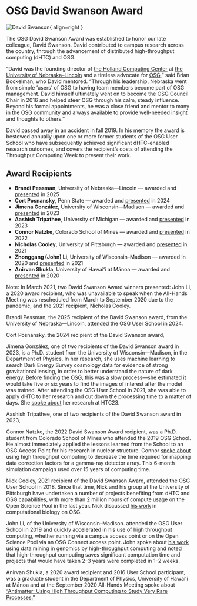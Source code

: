 # OSG David Swanson Award

![David Swanson](img/DavidSwanson.png){ align=right }

The OSG David Swanson Award was established to honor our late colleague, David Swanson. David contributed to campus research across the country, through the advancement of distributed high-throughput computing (dHTC) and OSG.


“David was the founding director of [the Holland Computing Center](https://hcc.unl.edu/) at [the University of Nebraska–Lincoln](https://www.unl.edu/) and a tireless advocate for [OSG](https://osg-htc.org/),” said Brian Bockelman, who David mentored.  “Through his leadership, Nebraska went from simple ‘users’ of OSG to having team members become part of OSG management.  David himself ultimately went on to become the OSG Council Chair in 2016 and helped steer OSG through his calm, steady influence. Beyond his formal appointments, he was a close friend and mentor to many in the OSG community and always available to provide well-needed insight and thoughts to others.”

David passed away in an accident in fall 2019. In his memory the award is bestowed annually upon one or more former students of the OSG User School who have subsequently achieved significant dHTC-enabled research outcomes, and covers the recipient’s costs of attending the Throughput Computing Week to present their work.

## Award Recipients
*   **Brandi Pessman**, University of Nebraska—Lincoln &mdash;
    awarded and [presented](https://path-cc.io/presentations/2025/06/02/david-swanson-awardee-presentation/) in 2025
*   **Cort Posnansky**, Penn State &mdash;
    awarded and [presented](https://agenda.hep.wisc.edu/event/2175/contributions/31164/) in 2024
*   **Jimena González**, University of Wisconsin—Madison &mdash;
    awarded and [presented](https://agenda.hep.wisc.edu/event/2014/contributions/28463/) in 2023
*   **Aashish Tripathee**, University of Michigan &mdash;
    awarded and [presented](https://agenda.hep.wisc.edu/event/2014/contributions/28462/) in 2023
*   **Connor Natzke**, Colorado School of Mines &mdash;
    awarded and [presented](https://indico.fnal.gov/event/53029/contributions/236143/) in 2022
*   **Nicholas Cooley**, University of Pittsburgh &mdash;
    awarded and [presented](https://indico.fnal.gov/event/47040/contributions/208348/) in 2021
*   **Zhonggang (John) Li**, University of Wisconsin–Madison &mdash;
    awarded in 2020 and [presented](https://indico.fnal.gov/event/47040/contributions/208347/) in 2021
*   **Anirvan Shukla**, University of Hawaiʻi at Mānoa &mdash;
    awarded and [presented](https://indico.fnal.gov/event/22127/contributions/194478/) in 2020


Note: In March 2021, two David Swanson Award winners presented: John Li, a 2020 award recipient, who was unavailable to speak when the All-Hands Meeting was rescheduled from March to September 2020 due to the pandemic, and the 2021 recipient, Nicholas Cooley.

Brandi Pessman, the 2025 recipient of the David Swanson award, from the University of Nebraska—Lincoln, attended the OSG User School in 2024.

Cort Posnansky, the 2024 recipient of the David Swanson award,

Jimena González, one of two recipients of the David Swanson award in 2023, is a Ph.D. student from the University of Wisconsin—Madison, in the Department of Physics. In her research, she uses machine learning to search Dark Energy Survey cosmology data for evidence of strong gravitational lensing, in order to better understand the nature of dark energy. Before finding the OSG, this was a slow process—she estimated it would take five or six years to find the images of interest after the model was trained. After attending the OSG User School in 2021, she was able to apply dHTC to her research and cut down the processing time to a matter of days. She [spoke about](https://agenda.hep.wisc.edu/event/2014/contributions/28463/) her research at HTC23.

Aashish Tripathee, one of two recipients of the David Swanson award in 2023, 

Connor Natzke, the 2022 David Swanson Award recipient, was a Ph.D. student from Colorado School of Mines who attended the 2019 OSG School. He almost immediately applied the lessons learned from the School to an OSG Access Point for his research in nuclear structure. Connor [spoke about](https://indico.fnal.gov/event/53029/contributions/236143/) using high throughput computing to decrease the time required for mapping data correction factors for a gamma-ray detector array. This 6-month simulation campaign used over 15 years of computing time.

Nick Cooley, 2021 recipient of the David Swanson Award, attended the OSG User School in 2018. Since that time, Nick and his group at the University of Pittsburgh have undertaken a number of projects benefiting from dHTC and OSG capabilities, with more than 2 million hours of compute usage on the Open Science Pool in the last year. Nick discussed [his work](https://indico.fnal.gov/event/47040/contributions/208348/) in computational biology on OSG. 

John Li, of the University of Wisconsin–Madison. attended the OSG User School in 2019 and quickly accelerated in his use of high throughput computing, whether running via a campus access point or on the Open Science Pool via an OSG Connect access point. John spoke about [his work](https://indico.fnal.gov/event/47040/contributions/208347/) using data mining in genomics by high-throughput computing and noted that high-throughput computing saves significant computation time and projects that would have taken 2–3 years were completed in 1–2 weeks.

Anirvan Shukla, a 2020 award recipient and 2016 User School participant, was a graduate student in the Department of Physics, University of Hawaiʻi at Mānoa and at the September 2020 All-Hands Meeting spoke about [“Antimatter: Using High Throughput Computing to Study Very Rare Processes.”](https://indico.fnal.gov/event/22127/contributions/194478/)

